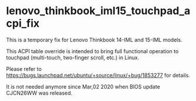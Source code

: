 # lenovo_thinkbook_iml15_touchpad_acpi_fix

This is a temporary fix for Lenovo Thinkbook 14-IML and 15-IML models.

This ACPI table override is intended to bring full functional operation to touchpad (multi-touch, two-finger scroll, etc.) in Linux.

Please refer to https://bugs.launchpad.net/ubuntu/+source/linux/+bug/1853277 for details.

It is not needed anymore since Mar,02 2020 when BIOS update CJCN26WW was released.
